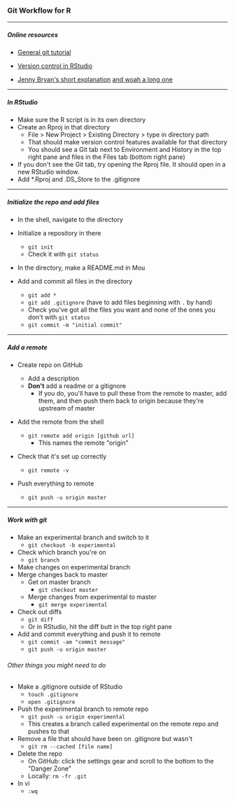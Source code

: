 ### Git Workflow for R

***
##### Online resources
* [General git tutorial](https://git-scm.com/docs/gittutorial)

* [Version control in RStudio](https://support.rstudio.com/hc/en-us/articles/200532077-Version-Control-with-Git-and-SVN)

* [Jenny Bryan's short explanation](https://jennybc.github.io/2014-05-12-ubc/ubc-r/session03_git.html) [and woah a long one](http://happygitwithr.com/)

***
##### In RStudio
* Make sure the R script is in its own directory
* Create an Rproj in that directory
	* File > New Project > Existing Directory > type in directory path
	* That should make version control features available for that directory
	* You should see a Git tab next to Environment and History in the top right pane and files in the Files tab (bottom right pane)
* If you don't see the Git tab, try opening the Rproj file. It should open in a new RStudio window.		
* Add *.Rproj and .DS_Store to the .gitignore	

		
***
##### Initialize the repo and add files
* In the shell, navigate to the directory
* Initialize a repository in there
	* `git init`
	* Check it with `git status`

* In the directory, make a README.md in Mou

* Add and commit all files in the directory
	* `git add *` 
	* `git add .gitignore` (have to add files beginning with `.` by hand)
	* Check you've got all the files you want and none of the ones you don't with `git status`
	* `git commit -m "initial commit"`  
	

	
***
##### Add a remote

* Create repo on GitHub
	* Add a description
	* **Don't** add a readme or a gitignore
		* If you do, you'll have to pull these from the remote to master, add them, and then push them back to origin because they're upstream of master

* Add the remote from the shell
	* `git remote add origin [github url]`
		* This names the remote "origin"
* Check that it's set up correctly
	* `git remote -v`

* Push everything to remote
	* `git push -u origin master`

***
##### Work with git

* Make an experimental branch and switch to it
	* `git checkout -b experimental`
* Check which branch you're on
	* `git branch`
* Make changes on experimental branch
* Merge changes back to master
	* Get on master branch
		* `git checkout master`
	* Merge changes from experimental to master
		* `git merge experimental`
* Check out diffs
	* `git diff`
	* Or in RStudio, hit the diff butt in the top right pane 
* Add and commit everything and push it to remote
	* `git commit -am "commit message"`
	* `git push -u origin master`
	
###### Other things you might need to do 
* Make a .gitignore outside of RStudio
	* `touch .gitignore`
	* `open .gitignore`
* Push the experimental branch to remote repo
	* `git push -u origin experimental`
	* This creates a branch called experimental on the remote repo and pushes to that
* Remove a file that should have been on .gitignore but wasn't
	* `git rm --cached [file name]`
* Delete the repo
	* On GitHub: click the settings gear and scroll to the bottom to the "Danger Zone"
	* Locally: `rm -fr .git`
* In vi
	* `:wq`


<br><br><br><br>


